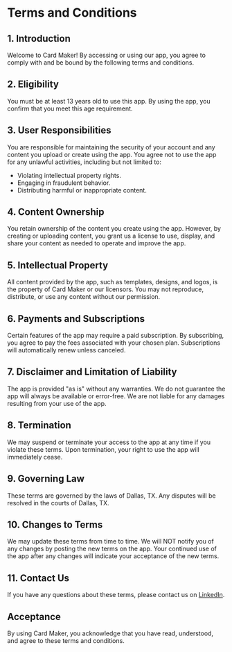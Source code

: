 # Terms and Conditions

## 1. Introduction

Welcome to Card Maker! By accessing or using our app, you agree to comply with and be bound by the following terms and conditions.

## 2. Eligibility

You must be at least 13 years old to use this app. By using the app, you confirm that you meet this age requirement.

## 3. User Responsibilities

You are responsible for maintaining the security of your account and any content you upload or create using the app. You agree not to use the app for any unlawful activities, including but not limited to:

- Violating intellectual property rights.
- Engaging in fraudulent behavior.
- Distributing harmful or inappropriate content.

## 4. Content Ownership

You retain ownership of the content you create using the app. However, by creating or uploading content, you grant us a license to use, display, and share your content as needed to operate and improve the app.

## 5. Intellectual Property

All content provided by the app, such as templates, designs, and logos, is the property of Card Maker or our licensors. You may not reproduce, distribute, or use any content without our permission.

## 6. Payments and Subscriptions

Certain features of the app may require a paid subscription. By subscribing, you agree to pay the fees associated with your chosen plan. Subscriptions will automatically renew unless canceled.

## 7. Disclaimer and Limitation of Liability

The app is provided "as is" without any warranties. We do not guarantee the app will always be available or error-free. We are not liable for any damages resulting from your use of the app.

## 8. Termination

We may suspend or terminate your access to the app at any time if you violate these terms. Upon termination, your right to use the app will immediately cease.

## 9. Governing Law

These terms are governed by the laws of Dallas, TX. Any disputes will be resolved in the courts of Dallas, TX.

## 10. Changes to Terms

We may update these terms from time to time. We will NOT notify you of any changes by posting the new terms on the app. Your continued use of the app after any changes will indicate your acceptance of the new terms.

## 11. Contact Us

If you have any questions about these terms, please contact us on [LinkedIn](https://www.linkedin.com/in/veronica-eulenberg/).

## Acceptance

By using Card Maker, you acknowledge that you have read, understood, and agree to these terms and conditions.
